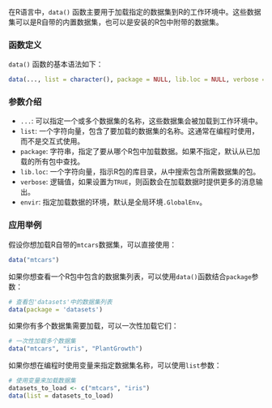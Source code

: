 在R语言中，`data()` 函数主要用于加载指定的数据集到R的工作环境中。这些数据集可以是R自带的内置数据集，也可以是安装的R包中附带的数据集。

### 函数定义

`data()` 函数的基本语法如下：

```R
data(..., list = character(), package = NULL, lib.loc = NULL, verbose = FALSE, envir = .GlobalEnv)
```

### 参数介绍

- `...`: 可以指定一个或多个数据集的名称，这些数据集会被加载到工作环境中。
- `list`: 一个字符向量，包含了要加载的数据集的名称。这通常在编程时使用，而不是交互式使用。
- `package`: 字符串，指定了要从哪个R包中加载数据。如果不指定，默认从已加载的所有包中查找。
- `lib.loc`: 一个字符向量，指示R包的库目录，从中搜索包含所需数据集的包。
- `verbose`: 逻辑值，如果设置为`TRUE`，则函数会在加载数据时提供更多的消息输出。
- `envir`: 指定加载数据的环境，默认是全局环境`.GlobalEnv`。

### 应用举例

假设你想加载R自带的`mtcars`数据集，可以直接使用：

```R
data("mtcars")
```

如果你想查看一个R包中包含的数据集列表，可以使用`data()`函数结合`package`参数：

```R
# 查看包'datasets'中的数据集列表
data(package = 'datasets')
```

如果你有多个数据集需要加载，可以一次性加载它们：

```R
# 一次性加载多个数据集
data("mtcars", "iris", "PlantGrowth")
```

如果你想在编程时使用变量来指定数据集名称，可以使用`list`参数：

```R
# 使用变量来加载数据集
datasets_to_load <- c("mtcars", "iris")
data(list = datasets_to_load)
```

